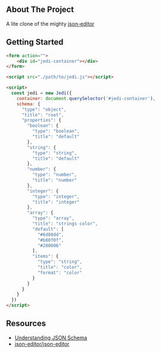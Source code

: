 ## About The Project

A lite clone of the mighty [json-editor](https://github.com/json-editor/json-editor)

## Getting Started

```html
<form action="">
    <div id="jedi-container"></div>
</form>

<script src="./path/to/jedi.js"></script>

<script>
  const jedi = new Jedi({
    container: document.querySelector('#jedi-container'),
    schema: {
      "type": "object",
      "title": "root",
      "properties": {
        "boolean": {
          "type": "boolean",
          "title": "default"
        },
        "string": {
          "type": "string",
          "title": "default"
        },
        "number": {
          "type": "number",
          "title": "number"
        },
        "integer": {
          "type": "integer",
          "title": "integer"
        },
        "array": {
          "type": "array",
          "title": "strings color",
          "default": [
            "#6d80dd",
            "#b80f0f",
            "#280606"
          ],
          "items": {
            "type": "string",
            "title": "color",
            "format": "color"
          }
        }
      }
    }
  })
</script>
```

## Resources

* [Understanding JSON Schema](http://json-schema.org/understanding-json-schema/index.html)
* [json-editor/json-editor](https://github.com/json-editor/json-editor)
